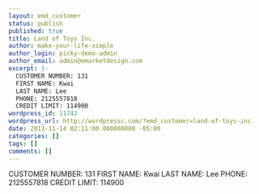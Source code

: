 ```yaml
---
layout: emd_customer
status: publish
published: true
title: Land of Toys Inc.
author: make-your-life-simple
author_login: picky-demo-admin
author_email: admin@emarketdesign.com
excerpt: |-
  CUSTOMER NUMBER: 131
  FIRST NAME: Kwai
  LAST NAME: Lee
  PHONE: 2125557818
  CREDIT LIMIT: 114900
wordpress_id: 11742
wordpress_url: http://wordpressc.com/?emd_customer=land-of-toys-inc
date: 2013-11-14 02:11:00.000000000 -05:00
categories: []
tags: []
comments: []
---
```

CUSTOMER NUMBER: 131
FIRST NAME: Kwai
LAST NAME: Lee
PHONE: 2125557818
CREDIT LIMIT: 114900
